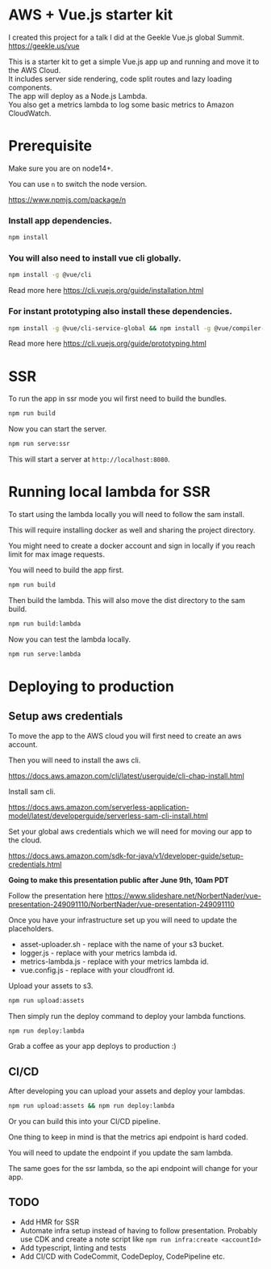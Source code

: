 # AWS + Vue.js starter kit

I created this project for a talk I did at the Geekle Vue.js global Summit. https://geekle.us/vue

This is a starter kit to get a simple Vue.js app up and running and move it to the AWS Cloud.  
It includes server side rendering, code split routes and lazy loading components.  
The app will deploy as a Node.js Lambda.  
You also get a metrics lambda to log some basic metrics to Amazon CloudWatch.

# Prerequisite

Make sure you are on node14+.

You can use `n` to switch the node version.

https://www.npmjs.com/package/n

### Install app dependencies.

```bash
npm install
```

### You will also need to install vue cli globally.

```bash
npm install -g @vue/cli
```

Read more here https://cli.vuejs.org/guide/installation.html

### For instant prototyping also install these dependencies.

```bash
npm install -g @vue/cli-service-global && npm install -g @vue/compiler-sfc
```

Read more here https://cli.vuejs.org/guide/prototyping.html

# SSR

To run the app in ssr mode you wil first need to build the bundles.

```bash
npm run build
```

Now you can start the server.

```bash
npm run serve:ssr
```

This will start a server at `http://localhost:8080`.

# Running local lambda for SSR

To start using the lambda locally you will need to follow the sam install.

This will require installing docker as well and sharing the project directory.

You might need to create a docker account and sign in locally if you reach limit for max image requests.

You will need to build the app first.

```bash
npm run build
```

Then build the lambda. This will also move the dist directory to the sam build.

```bash
npm run build:lambda
```

Now you can test the lambda locally.

```bash
npm run serve:lambda
```

# Deploying to production

## Setup aws credentials

To move the app to the AWS cloud you will first need to create an aws account.

Then you will need to install the aws cli.

https://docs.aws.amazon.com/cli/latest/userguide/cli-chap-install.html

Install sam cli.

https://docs.aws.amazon.com/serverless-application-model/latest/developerguide/serverless-sam-cli-install.html

Set your global aws credentials which we will need for moving our app to the cloud.

https://docs.aws.amazon.com/sdk-for-java/v1/developer-guide/setup-credentials.html

**Going to make this presentation public after June 9th, 10am PDT**

Follow the presentation here https://www.slideshare.net/NorbertNader/vue-presentation-249091110/NorbertNader/vue-presentation-249091110

Once you have your infrastructure set up you will need to update the placeholders.

* asset-uploader.sh - replace <s3-bucket-name> with the name of your s3 bucket.
* logger.js - replace <metrics-lambda-id> with your metrics lambda id.
* metrics-lambda.js - replace <ssr-lambda-id> with your metrics lambda id.
* vue.config.js - replace <cloudfront-id> with your cloudfront id.

Upload your assets to s3.

```bash
npm run upload:assets
```

Then simply run the deploy command to deploy your lambda functions.

```bash
npm run deploy:lambda
```

Grab a coffee as your app deploys to production :)

## CI/CD

After developing you can upload your assets and deploy your lambdas.

```bash
npm run upload:assets && npm run deploy:lambda
```

Or you can build this into your CI/CD pipeline.

One thing to keep in mind is that the metrics api endpoint is hard coded.

You will need to update the endpoint if you update the sam lambda.

The same goes for the ssr lambda, so the api endpoint will change for your app.

## TODO

* Add HMR for SSR
* Automate infra setup instead of having to follow presentation. Probably use CDK and create a note script like `npm run infra:create <accountId>`
* Add typescript, linting and tests
* Add CI/CD with CodeCommit, CodeDeploy, CodePipeline etc.
